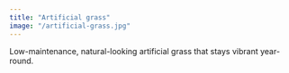 ```yaml
---
title: "Artificial grass"
image: "/artificial-grass.jpg"
---
```

Low-maintenance, natural-looking artificial grass that stays vibrant year-round.
